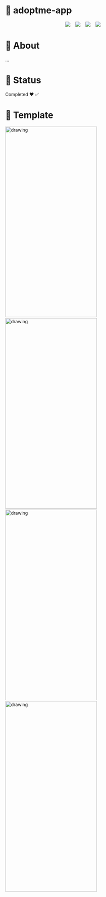 # 📌 adoptme-app

<p align="center">
  <img src="https://img.shields.io/static/v1?label=code&message=react-native&color=blueviolet&style=plastic&logo=react"/>&nbsp;&nbsp;&nbsp
  <img src="https://img.shields.io/static/v1?label=code&message=typescript&color=007ACC&style=plastic&logo=typescript"/>&nbsp;&nbsp;&nbsp
  <img src="https://img.shields.io/static/v1?label=code&message=node.js&color=339933&style=plastic&logo=node.js"/>&nbsp;&nbsp;&nbsp
  <img src="https://img.shields.io/static/v1?label=tools&message=postgresSQL&color=336791&style=plastic&logo=postgresql"/>&nbsp;&nbsp;&nbsp

</p>


# 📌 About

...

# 📌 Status

Completed  ❤️ ✅

# 📌 Template

<p align="left">
  <img src="https://user-images.githubusercontent.com/46818637/105865319-948cef80-5fd1-11eb-9d9c-e1e2e12a579f.jpg" alt="drawing" width="290" height="600"/>
  &nbsp;&nbsp;&nbsp&nbsp
  <img src="https://user-images.githubusercontent.com/46818637/105865888-2137ad80-5fd2-11eb-94ee-5214883e1dd4.jpg" alt="drawing" width="290" height="600"/>
  &nbsp;&nbsp;&nbsp&nbsp
  <img src="https://user-images.githubusercontent.com/46818637/105865916-272d8e80-5fd2-11eb-9616-b65e9b841563.jpg" alt="drawing" width="290" height="600"/>
  &nbsp;&nbsp;&nbsp&nbsp
  <img src="https://user-images.githubusercontent.com/46818637/105865924-2a287f00-5fd2-11eb-94fe-33d0a76857dc.jpg" alt="drawing" width="290" height="600"/>
  &nbsp;&nbsp;&nbsp&nbsp
  
  
</p>




